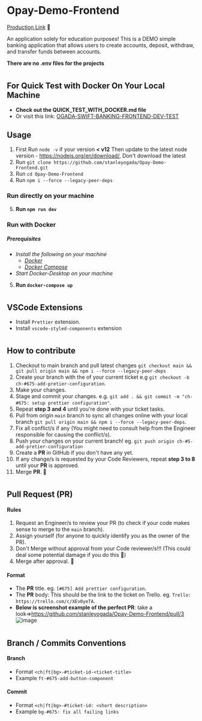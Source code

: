 # Opay-Demo-Frontend

<a href="https://opay-demo-peach.vercel.app/">Production Link</a> 🚀

An application solely for education purposes! 
This is a DEMO simple banking application that allows users to create accounts, deposit, withdraw, and transfer funds between accounts.

**There are no .env files for the projects**

#

## For Quick Test with Docker On Your Local Machine

- **Check out the QUICK_TEST_WITH_DOCKER.md file**
- Or visit this link: [OGADA-SWIFT-BANKING-FRONTEND-DEV-TEST](https://github.com/stanleyogada/OGADA-SWIFT-BANKING-FRONTEND-DEV-TEST-DOCKER)

## Usage

1. First Run `node -v` if your version **< v12** Then update to the latest node version - https://nodejs.org/en/download/, Don't download the latest
2. Run `git clone https://github.com/stanleyogada/Opay-Demo-Frontend.git`
3. Run `cd Opay-Demo-Frontend`
4. Run `npm i --force --legacy-peer-deps`

### Run directly on your machine

5. **Run `npm run dev`**

### Run with Docker

##### Prerequisites

- _Install the following on your machine_
  - _[Docker](https://docs.docker.com/get-docker/)_
  - _[Docker Compose](https://docs.docker.com/compose/install/)_
- _Start Docker-Desktop on your machine_

5. **Run `docker-compose up`**

#

## VSCode Extensions

- Install `Prettier` extension.
- Install `vscode-styled-components` extension

#

## How to contribute

1. Checkout to main branch and pull latest changes `git checkout main && git pull origin main && npm i --force --legacy-peer-deps`
2. Create your branch with the of your current ticket e.g `git checkout -b ch-#675-add-pretier-configuration`.
3. Make your changes.
4. Stage and commit your changes. e.g. `git add . && git commit -m "ch-#675: setup prettier configuration"`.
5. Repeat **step 3 and 4** until you're done with your ticket tasks.
6. Pull from origin `main` branch to sync all changes online with your local branch `git pull origin main && npm i --force --legacy-peer-deps`.
7. Fix all conflict/s if any (You might need to consult help from the Engineer responsible for causing the conflict/s).
8. Push your changes on your current branch! eg. `git push origin ch-#5-add-pretier-configuration`
9. Create a **PR** in GitHub if you don't have any yet.
10. If any change/s is requested by your Code Reviewers, repeat **step 3 to 8** until your **PR** is approved.
11. Merge **PR**. 🚢

#

## Pull Request (**PR**)

#### Rules

1. Request an Engineer/s to review your PR (to check if your code makes sense to merge to the `main` branch).
2. Assign yourself (for anyone to quickly identify you as the owner of the PR).
3. Don't Merge without approval from your Code reviewer/s!!! (This could deal some potential damage if you do this 🥴)
4. Merge after approval. 🚢

#### Format

- The **PR** title. eg. `[#675] Add prettier configuration`.
- The **PR** body: This should be the link to the ticket on Trello. eg. `Trello: https://trello.com/c/XEv0yeTA`.
- **Below is screenshot example of the perfect PR**: take a look=>https://github.com/stanleyogada/Opay-Demo-Frontend/pull/3
  ![image](https://user-images.githubusercontent.com/104577296/221747744-f5a893cf-ae75-4a63-ba69-9016798e47a9.png)

#

## Branch / Commits Conventions

#### Branch

- Format `<ch|ft|bg>-#ticket-id-<ticket-title>`
- Example `ft-#675-add-button-component`

#### Commit

- Format `<ch|ft|bg>-#ticket-id: <short description>`
- Example `bg-#675: fix all failing links`
